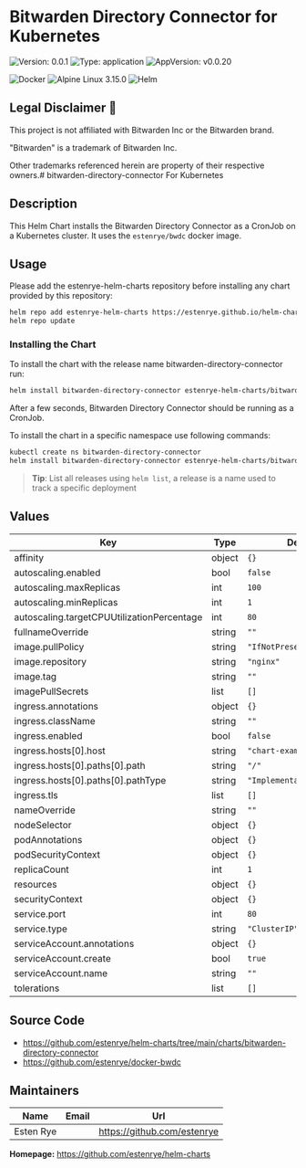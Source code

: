 # Bitwarden Directory Connector for Kubernetes

![Version: 0.0.1](https://img.shields.io/badge/Version-0.0.1-informational?style=for-the-badge)
![Type: application](https://img.shields.io/badge/Type-application-informational?style=for-the-badge)
![AppVersion: v0.0.20](https://img.shields.io/badge/AppVersion-v0.0.20-informational?style=for-the-badge)

![Docker](https://img.shields.io/badge/docker-2496ED?style=for-the-badge&logo=docker&logoColor=white)
![Alpine Linux 3.15.0](https://img.shields.io/badge/alpine_linux_3.15.0-0D597F?style=for-the-badge&logo=alpine-linux&logoColor=white)
![Helm](https://img.shields.io/badge/helm-0F1689?style=for-the-badge&logo=helm&logoColor=white)

## Legal Disclaimer 👮

This project is not affiliated with Bitwarden Inc or the Bitwarden brand.

"Bitwarden" is a trademark of Bitwarden Inc.

Other trademarks referenced herein are property of their respective owners.# bitwarden-directory-connector For Kubernetes
## Description

This Helm Chart installs the Bitwarden Directory Connector as a
CronJob on a Kubernetes cluster.  It uses the `estenrye/bwdc`
docker image.

## Usage

Please add the estenrye-helm-charts repository before installing any chart provided by this repository:

```bash
helm repo add estenrye-helm-charts https://estenrye.github.io/helm-charts
helm repo update
```

### Installing the Chart

To install the chart with the release name bitwarden-directory-connector run:

```bash
helm install bitwarden-directory-connector estenrye-helm-charts/bitwarden-directory-connector 0.0.1
```

After a few seconds, Bitwarden Directory Connector should be running as a CronJob.

To install the chart in a specific namespace use following commands:

```bash
kubectl create ns bitwarden-directory-connector
helm install bitwarden-directory-connector estenrye-helm-charts/bitwarden-directory-connector --namespace bitwarden-directory-connector --version 0.0.1
```

> **Tip**: List all releases using `helm list`, a release is a name used to track a specific deployment

## Values

| Key | Type | Default | Description |
|-----|------|---------|-------------|
| affinity | object | `{}` |  |
| autoscaling.enabled | bool | `false` |  |
| autoscaling.maxReplicas | int | `100` |  |
| autoscaling.minReplicas | int | `1` |  |
| autoscaling.targetCPUUtilizationPercentage | int | `80` |  |
| fullnameOverride | string | `""` |  |
| image.pullPolicy | string | `"IfNotPresent"` |  |
| image.repository | string | `"nginx"` |  |
| image.tag | string | `""` |  |
| imagePullSecrets | list | `[]` |  |
| ingress.annotations | object | `{}` |  |
| ingress.className | string | `""` |  |
| ingress.enabled | bool | `false` |  |
| ingress.hosts[0].host | string | `"chart-example.local"` |  |
| ingress.hosts[0].paths[0].path | string | `"/"` |  |
| ingress.hosts[0].paths[0].pathType | string | `"ImplementationSpecific"` |  |
| ingress.tls | list | `[]` |  |
| nameOverride | string | `""` |  |
| nodeSelector | object | `{}` |  |
| podAnnotations | object | `{}` |  |
| podSecurityContext | object | `{}` |  |
| replicaCount | int | `1` |  |
| resources | object | `{}` |  |
| securityContext | object | `{}` |  |
| service.port | int | `80` |  |
| service.type | string | `"ClusterIP"` |  |
| serviceAccount.annotations | object | `{}` |  |
| serviceAccount.create | bool | `true` |  |
| serviceAccount.name | string | `""` |  |
| tolerations | list | `[]` |  |

## Source Code

* <https://github.com/estenrye/helm-charts/tree/main/charts/bitwarden-directory-connector>
* <https://github.com/estenrye/docker-bwdc>

## Maintainers

| Name | Email | Url |
| ---- | ------ | --- |
| Esten Rye |  | https://github.com/estenrye |

**Homepage:** <https://github.com/estenrye/helm-charts>